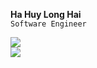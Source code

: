 **Ha Huy Long Hai**<br/>
`Software Engineer`


<img src="https://github-readme-stats-dusky-six-60.vercel.app/api/top-langs/?username=wonrax&hide=jupyter%20notebook,tex,vim%20script&layout=compact&langs_count=10&exclude_repo=github-readme-stats" /><br/>
<img src="https://hhai.dev/api/public/github-profile-views?v=1" />

